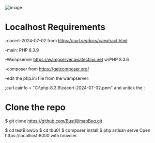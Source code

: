 ![image](https://github.com/Bustlll/mapBoq/assets/57551687/478d396e-b054-43c3-9f4d-70d1ed1816d6)

# Localhost Requirements

-cacert-2024-07-02 from https://curl.se/docs/caextract.html

-main: PHP 8.3.9

-Wampserver https://wampserver.aviatechno.net w/PHP 8.3.6

-composer from https://getcomposer.org/

-edit the php.ini file from the wampserver: 

;curl.cainfo = "C:\php-8.3.9\cacert-2024-07-02.pem" and untick the ;

# Clone the repo

$ git clone https://github.com/Bustlll/mapBoq.git


$ cd testBlowUp
$ cd tbu01
$ composer install
$ php artisan serve
Open https://localhost:8000 with browser.

